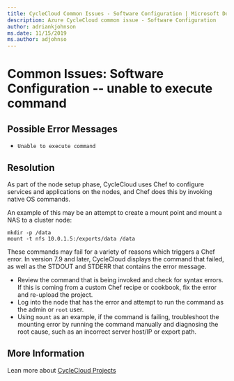 ```yaml
---
title: CycleCloud Common Issues - Software Configuration | Microsoft Docs
description: Azure CycleCloud common issue - Software Configuration
author: adriankjohnson
ms.date: 11/15/2019
ms.author: adjohnso
---
```

# Common Issues: Software Configuration -- unable to execute command

## Possible Error Messages

- `Unable to execute command`

## Resolution

As part of the node setup phase, CycleCloud uses Chef to configure services and applications on the nodes, and Chef does this by invoking native OS commands.

An example of this may be an attempt to create a mount point and mount a NAS to a cluster node:

``` CMD
mkdir -p /data
mount -t nfs 10.0.1.5:/exports/data /data
```

These commands may fail for a variety of reasons which triggers a Chef error. In version 7.9 and later, CycleCloud displays the command that failed, as well as the STDOUT and STDERR that contains the error message.

- Review the command that is being invoked and check for syntax errors. If this is coming from a custom Chef recipe or cookbook, fix the error and re-upload the project.
- Log into the node that has the error and attempt to run the command as the admin or `root` user.
- Using `mount` as an example, if the command is failing, troubleshoot the mounting error by running the command manually and diagnosing the root cause, such as an incorrect server host/IP or export path.

## More Information

Lean more about [CycleCloud Projects](../projects.md)